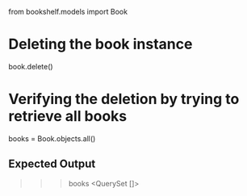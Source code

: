 from bookshelf.models import Book
# Deleting the book instance
book.delete()

# Verifying the deletion by trying to retrieve all books
books = Book.objects.all()


## Expected Output
>>> books
<QuerySet []>